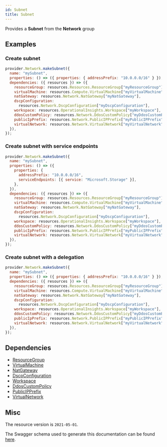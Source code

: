 ```yaml
---
id: Subnet
title: Subnet
---
```

Provides a **Subnet** from the **Network** group
## Examples
### Create subnet
```js
provider.Network.makeSubnet({
  name: "mySubnet",
  properties: () => ({ properties: { addressPrefix: "10.0.0.0/16" } }),
  dependencies: ({ resources }) => ({
    resourceGroup: resources.Resources.ResourceGroup["myResourceGroup"],
    virtualMachine: resources.Compute.VirtualMachine["myVirtualMachine"],
    natGateway: resources.Network.NatGateway["myNatGateway"],
    dscpConfiguration:
      resources.Network.DscpConfiguration["myDscpConfiguration"],
    workspace: resources.OperationalInsights.Workspace["myWorkspace"],
    ddosCustomPolicy: resources.Network.DdosCustomPolicy["myDdosCustomPolicy"],
    publicIpPrefix: resources.Network.PublicIPPrefix["myPublicIPPrefix"],
    virtualNetwork: resources.Network.VirtualNetwork["myVirtualNetwork"],
  }),
});

```

### Create subnet with service endpoints
```js
provider.Network.makeSubnet({
  name: "mySubnet",
  properties: () => ({
    properties: {
      addressPrefix: "10.0.0.0/16",
      serviceEndpoints: [{ service: "Microsoft.Storage" }],
    },
  }),
  dependencies: ({ resources }) => ({
    resourceGroup: resources.Resources.ResourceGroup["myResourceGroup"],
    virtualMachine: resources.Compute.VirtualMachine["myVirtualMachine"],
    natGateway: resources.Network.NatGateway["myNatGateway"],
    dscpConfiguration:
      resources.Network.DscpConfiguration["myDscpConfiguration"],
    workspace: resources.OperationalInsights.Workspace["myWorkspace"],
    ddosCustomPolicy: resources.Network.DdosCustomPolicy["myDdosCustomPolicy"],
    publicIpPrefix: resources.Network.PublicIPPrefix["myPublicIPPrefix"],
    virtualNetwork: resources.Network.VirtualNetwork["myVirtualNetwork"],
  }),
});

```

### Create subnet with a delegation
```js
provider.Network.makeSubnet({
  name: "mySubnet",
  properties: () => ({ properties: { addressPrefix: "10.0.0.0/16" } }),
  dependencies: ({ resources }) => ({
    resourceGroup: resources.Resources.ResourceGroup["myResourceGroup"],
    virtualMachine: resources.Compute.VirtualMachine["myVirtualMachine"],
    natGateway: resources.Network.NatGateway["myNatGateway"],
    dscpConfiguration:
      resources.Network.DscpConfiguration["myDscpConfiguration"],
    workspace: resources.OperationalInsights.Workspace["myWorkspace"],
    ddosCustomPolicy: resources.Network.DdosCustomPolicy["myDdosCustomPolicy"],
    publicIpPrefix: resources.Network.PublicIPPrefix["myPublicIPPrefix"],
    virtualNetwork: resources.Network.VirtualNetwork["myVirtualNetwork"],
  }),
});

```
## Dependencies
- [ResourceGroup](../Resources/ResourceGroup.md)
- [VirtualMachine](../Compute/VirtualMachine.md)
- [NatGateway](../Network/NatGateway.md)
- [DscpConfiguration](../Network/DscpConfiguration.md)
- [Workspace](../OperationalInsights/Workspace.md)
- [DdosCustomPolicy](../Network/DdosCustomPolicy.md)
- [PublicIPPrefix](../Network/PublicIPPrefix.md)
- [VirtualNetwork](../Network/VirtualNetwork.md)
## Misc
The resource version is `2021-05-01`.

The Swagger schema used to generate this documentation can be found [here](https://github.com/Azure/azure-rest-api-specs/tree/main/specification/network/resource-manager/Microsoft.Network/stable/2021-05-01/virtualNetwork.json).
